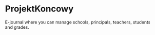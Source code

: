 # ProjektKoncowy
E-journal where you can manage schools, principals, teachers, students and grades.
